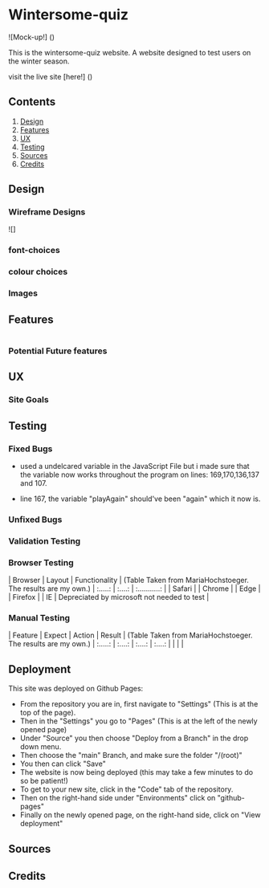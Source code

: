 # Wintersome-quiz

![Mock-up!] ()

This is the wintersome-quiz website. A website designed to test users on the winter season.

visit the live site [here!] ()

## Contents
1. [Design](#design)
2. [Features](#features)
3. [UX](#ux)
4. [Testing](#testing)
5. [Sources](#sources)
6. [Credits](#credits)


## Design

### Wireframe Designs

![]
### font-choices

### colour choices

### Images

## Features

![]()

### Potential Future features

## UX

### Site Goals

## Testing

### Fixed Bugs
 - used a undelcared variable in the JavaScript File but i made sure that the variable now works throughout the program on lines: 169,170,136,137 and 107.
 
 - line 167, the variable "playAgain" should've been "again" which it now is.
### Unfixed Bugs

### Validation Testing

### Browser Testing

| Browser | Layout | Functionality | (Table Taken from MariaHochstoeger. The results are my own.)
| :.....: | :....: | :...........: |
| Safari  |
| Chrome  |
| Edge    |
| Firefox |
| IE      | Depreciated by microsoft not needed to test |
### Manual Testing
| Feature | Expect | Action | Result | (Table Taken from MariaHochstoeger. The results are my own.)
| :.....: | :....: | :....: | :....: |
|
|
|
## Deployment
This site was deployed on Github Pages:
- From the repository you are in, first navigate to "Settings" (This is at the top of the page).
- Then in the "Settings" you go to "Pages" (This is at the left of the newly opened page)
- Under "Source" you then choose "Deploy from a Branch" in the drop down menu.
- Then choose the "main" Branch, and make sure the folder "/(root)"
- You then can click "Save"
- The website is now being deployed (this may take a few minutes to do so be patient!)
- To get to your new site, click in the "Code" tab of the repository.
- Then on the right-hand side under "Environments" click on "github-pages"
- Finally on the newly opened page, on the right-hand side, click on "View deployment"
## Sources

## Credits